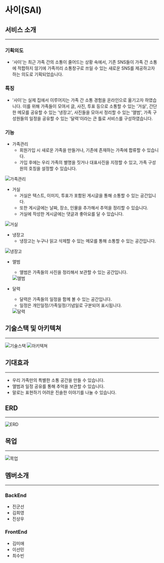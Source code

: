 # 사이(SAI)
## 서비스 소개
----------------------
### 기획의도
- '사이'는 최근 가족 간의 소통이 줄어드는 상황 속에서, 기존 SNS들이 가족 간 소통에 적합하지 않기에 가족끼리 소통창구로 쓰일 수 있는 새로운 SNS를 제공하고자 하는 의도로 기획되었습니다.
### 특징
- '사이'는 실제 집에서 이루어지는 가족 간 소통 경험을 온라인으로 옮기고자 하였습니다. 이를 위해 가족들이 모여서 글, 사진, 투표 등으로 소통할 수 있는 '거실', 간단한 메모를 공유할 수 있는 '냉장고', 사진들을 모아서 정리할 수 있는 '앨범', 가족 구성원들의 일정을 공유할 수 있는 '달력'이라는 큰 틀로 서비스를 구성하였습니다.
### 기능
- 가족관리
    - 회원가입 시 새로운 가족을 만들거나, 기존에 존재하는 가족에 합류할 수 있습니다.
    - 가입 후에는 우리 가족의 별명을 짓거나 대표사진을 지정할 수 있고, 가족 구성원의 호칭을 설정할 수 있습니다.
<img src="https://images2.imgbox.com/84/5d/SFq5Irul_o.png" alt="가족관리"/>
    <!-- - ![가족관리](https://imgbox.com/SFq5Irul) -->

- 거실
  - 거실은 텍스트, 이미지, 투표가 포함된 게시글을 통해 소통할 수 있는 공간입니다.
  - 또한 게시글에는 날짜, 장소, 인물을 추가해서 추억을 정리할 수 있습니다.
  - 거실에 작성한 게시글에는 댓글과 좋아요를 달 수 있습니다.
<img src="https://images2.imgbox.com/3d/4c/RYRn0jMS_o.png" alt="거실"/>
  <!-- - ![거실](https://imgbox.com/RYRn0jMS) -->

- 냉장고
    - 냉장고는 누구나 읽고 삭제할 수 있는 메모를 통해 소통할 수 있는 공간입니다.
<img src="https://images2.imgbox.com/93/71/Pa3O1GqI_o.png" alt="냉장고"/>
    <!-- - ![냉장고](https://imgbox.com/Pa3O1GqI) -->

- 앨범
    - 앨범은 가족들의 사진을 정리해서 보관할 수 있는 공간입니다.
    <img src="https://images2.imgbox.com/fe/8d/3StF8Aol_o.png" alt="앨범"/>
    <!-- - ![앨범](https://imgbox.com/3StF8Aol) -->

- 달력
    - 달력은 가족들의 일정을 함께 볼 수 있는 공간입니다.
    - 일정은 개인일정/가족일정/기념일로 구분되어 표시됩니다.
  <img src="https://images2.imgbox.com/b2/35/DhZQeMoj_o.png" alt="달력"/>
    <!-- - ![달력](https://imgbox.com/DhZQeMoj) -->

## 기술스택 및 아키텍쳐
-----------------------
<img src="https://images2.imgbox.com/11/4a/UZaAjKSY_o.png" alt="기술스택"/>

<img src="https://images2.imgbox.com/16/8d/SX4QTK63_o.png" alt="아키텍쳐"/>

## 기대효과
------------
- 우리 가족만의 특별한 소통 공간을 만들 수 있습니다.
- 앨범과 일정 공유를 통해 추억을 보관할 수 있습니다.
- 말로는 표현하기 어려운 진솔한 이야기를 나눌 수 있습니다.
## ERD
------
<img src="https://images2.imgbox.com/a8/02/ijPAfzAA_o.png" alt="ERD"/>

## 목업
----
<img src="https://images2.imgbox.com/c9/f0/cDHdMh7j_o.png" alt="목업"/>

## 멤버소개
---
### BackEnd
- 진군선
- 김희영
- 진상우
### FrontEnd
- 김미애
- 이선민
- 최수빈

